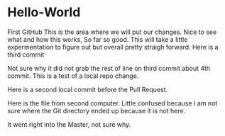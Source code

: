 # Hello-World
First GitHub
This is the area where we will put our changes.  Nice to see what and how this works.  So far so good.
This will take a little expermentation to figure out but overall pretty straigh forward.
Here is a third commit

Not sure why it did not grab the rest of line on third commit about 4th commit.
This is a test of a local repo change.

Here is a second local commit before the Pull Request.

Here is the file from second computer.  Little confused because I am not sure where the Git directory ended up because it is not here.

It went right into the Master, not sure why.


